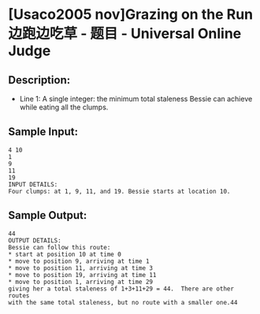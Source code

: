 # [Usaco2005 nov]Grazing on the Run 边跑边吃草 - 题目 - Universal Online Judge

## Description: 

* Line 1: A single integer: the minimum total staleness Bessie can achieve while eating all the clumps. 


## Sample Input: 
```
4 10
1
9
11
19
INPUT DETAILS:
Four clumps: at 1, 9, 11, and 19. Bessie starts at location 10.
```

## Sample Output: 
```
44
OUTPUT DETAILS:
Bessie can follow this route:
* start at position 10 at time 0
* move to position 9, arriving at time 1
* move to position 11, arriving at time 3
* move to position 19, arriving at time 11
* move to position 1, arriving at time 29
giving her a total staleness of 1+3+11+29 = 44.  There are other routes
with the same total staleness, but no route with a smaller one.44
```
